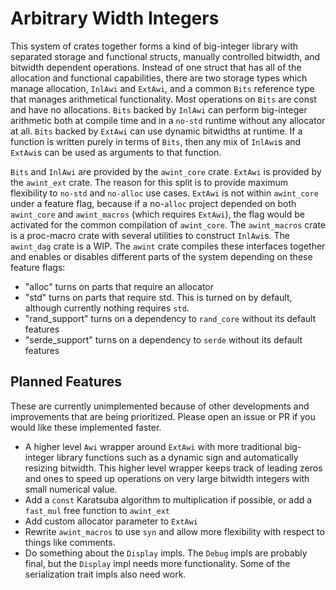 # Arbitrary Width Integers

This system of crates together forms a kind of big-integer library with separated storage and
functional structs, manually controlled bitwidth, and bitwidth dependent operations. Instead of one
struct that has all of the allocation and functional capabilities, there are two storage types which
manage allocation, `InlAwi` and `ExtAwi`, and a common `Bits` reference type that manages
arithmetical functionality. Most operations on `Bits` are const and have no allocations. `Bits`
backed by `InlAwi` can perform big-integer arithmetic both at compile time and in a `no-std` runtime
without any allocator at all. `Bits` backed by `ExtAwi` can use dynamic bitwidths at runtime. If a
function is written purely in terms of `Bits`, then any mix of `InlAwi`s and `ExtAwi`s can be used
as arguments to that function.

`Bits` and `InlAwi` are provided by the `awint_core` crate.
`ExtAwi` is provided by the `awint_ext` crate. The reason for this split is to provide maximum
flexibility to `no-std` and `no-alloc` use cases. `ExtAwi` is not within `awint_core` under a
feature flag, because if a no-`alloc` project depended on both `awint_core` and `awint_macros`
(which requires `ExtAwi`), the flag would be activated for the common compilation of `awint_core`.
The `awint_macros` crate is a proc-macro crate with several utilities to construct `InlAwi`s.
The `awint_dag` crate is a WIP.
The `awint` crate compiles these interfaces together and enables or disables different parts of the
system depending on these feature flags:

- "alloc" turns on parts that require an allocator
- "std" turns on parts that require std. This is turned on by default, although currently nothing
  requires `std`.
- "rand_support" turns on a dependency to `rand_core` without its default features
- "serde_support" turns on a dependency to `serde` without its default features

## Planned Features

These are currently unimplemented because of other developments and improvements that are being
prioritized. Please open an issue or PR if you would like these implemented faster.

- A higher level `Awi` wrapper around `ExtAwi` with more traditional big-integer library functions
   such as a dynamic sign and automatically resizing bitwidth. This higher level wrapper keeps track
   of leading zeros and ones to speed up operations on very large bitwidth integers with small
   numerical value.
- Add a `const` Karatsuba algorithm to multiplication if possible, or add a `fast_mul` free function
  to `awint_ext`
- Add custom allocator parameter to `ExtAwi`
- Rewrite `awint_macros` to use `syn` and allow more flexibility with respect to things like
  comments.
- Do something about the `Display` impls. The `Debug` impls are probably final, but the `Display`
  impl needs more functionality. Some of the serialization trait impls also need work.
